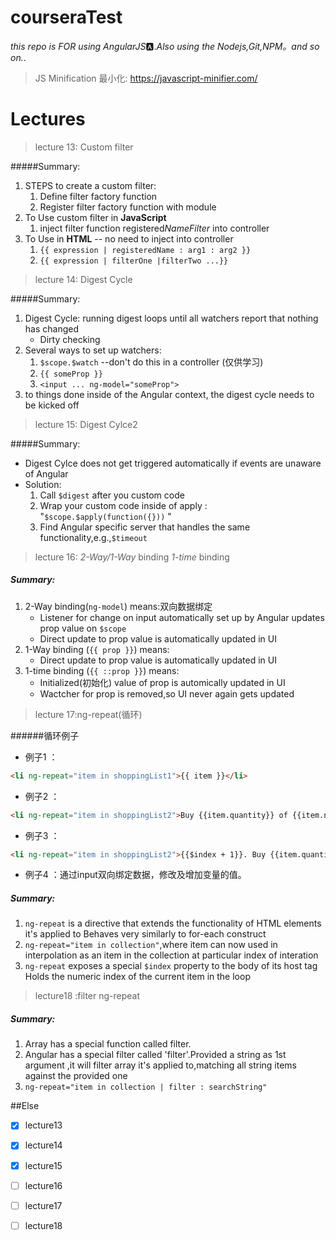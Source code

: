 # courseraTest
_this repo is  FOR using AngularJS_:a:._Also using the Nodejs,Git,NPM。and so on._.

>JS Minification 最小化: <https://javascript-minifier.com/>

# Lectures

>lecture 13: Custom filter 

#####Summary:
1. STEPS to create a custom filter:
   1. Define filter factory function
   2. Register filter factory function with module
2. To Use custom filter in __JavaScript__
   1. inject filter function registered*NameFilter* into controller
3. To Use in  **HTML** -- no need to inject into controller
   1. `{{ expression | registeredName : arg1 : arg2 }}`
   2. `{{ expression | filterOne |filterTwo ...}}`

>lecture 14: Digest Cycle  

#####Summary:  
1. Digest Cycle: running digest loops until all watchers report that nothing has changed  
    * Dirty checking 
2. Several ways to set up watchers:
    1. `$scope.$watch` --don't do this in a controller (仅供学习)
    2. `{{ someProp }}`
    3. `<input ... ng-model="someProp">`
3. to things done inside of the Angular context, the digest cycle needs to be kicked off

>lecture 15: Digest Cylce2

#####Summary:
* Digest Cylce does not get triggered automatically if events are unaware of Angular
* Solution:
  1. Call `$digest` after you custom code 
  2. Wrap your custom code inside of apply : "`$scope.$apply(function({}))` "
  3. Find Angular specific server that handles the same functionality,e.g.,`$timeout`

>lecture 16: *2-Way/1-Way* binding *1-time* binding

##### Summary:

1. 2-Way binding(`ng-model`) means:双向数据绑定
    * Listener for change on input automatically set up by Angular updates prop value on `$scope`
    * Direct update to prop value is automatically updated in UI
2. 1-Way binding (`{{ prop }}`) means:
    * Direct update to prop value is automatically updated in UI
3. 1-time binding (`{{ ::prop }}`) means:
    * Initialized(初始化) value of prop is automically updated in UI
    * Wactcher for prop is removed,so UI never again gets updated

>lecture 17:ng-repeat(循环)

######循环例子  
* 例子1 ：

```html
<li ng-repeat="item in shoppingList1">{{ item }}</li>
```
* 例子2 ：  

```html
<li ng-repeat="item in shoppingList2">Buy {{item.quantity}} of {{item.name}}(s)</li>
```
* 例子3 ：

```html
<li ng-repeat="item in shoppingList2">{{$index + 1}}. Buy {{item.quantity}} of {{item.name}}(s)</li>
```

* 例子4 ：通过input双向绑定数据，修改及增加变量的值。

##### Summary:  

1. `ng-repeat` is a directive that extends the functionality of HTML elements it's applied to Behaves very similarly to for-each construct
2. `ng-repeat="item in collection"`,where item can now used in interpolation as an item in the collection at particular index of interation
3. `ng-repeat` exposes a special `$index` property to the body of its host tag Holds the numeric index of the current item in the loop

>lecture18 :filter ng-repeat

##### Summary:  

1. Array has a special function called filter.
2. Angular has a special filter called 'filter'.Provided a string as 1st argument ,it will filter array it's applied to,matching all string items against the provided one
3. `ng-repeat="item in collection | filter : searchString"`  

##Else
- [x] lecture13
- [x] lecture14
- [x] lecture15
- [ ] lecture16
- [ ] lecture17
- [ ] lecture18




[^学习Angular Js让我非常愉快 hahaha!!!]: I am so thrilling for it. :love::kiss::blush::+1::

